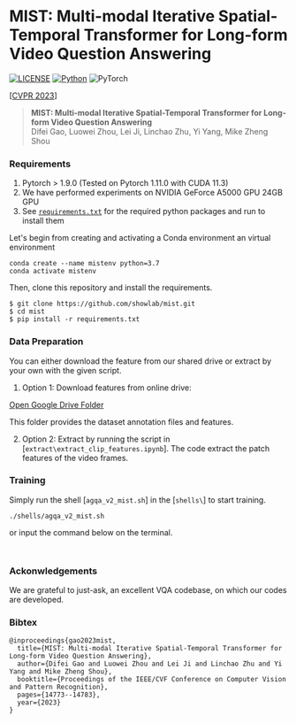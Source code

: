 # MIST: Multi-modal Iterative Spatial-Temporal Transformer for Long-form Video Question Answering
[![LICENSE](https://img.shields.io/badge/license-MIT-green)](LICENSE)
[![Python](https://img.shields.io/badge/python-3.7-blue.svg)](https://www.python.org/)
![PyTorch](https://img.shields.io/badge/pytorch-1.11.0-%237732a8)

[[CVPR 2023](https://openaccess.thecvf.com/content/CVPR2023/papers/Gao_MIST_Multi-Modal_Iterative_Spatial-Temporal_Transformer_for_Long-Form_Video_Question_Answering_CVPR_2023_paper.pdf)]

> **MIST: Multi-modal Iterative Spatial-Temporal Transformer for Long-form Video Question Answering**
> <br>Difei Gao, Luowei Zhou, Lei Ji, Linchao Zhu, Yi Yang, Mike Zheng Shou<br>



### Requirements

1. Pytorch > 1.9.0 (Tested on Pytorch 1.11.0 with CUDA 11.3)
2. We have performed experiments on NVIDIA GeForce A5000 GPU 24GB GPU
3. See [`requirements.txt`](requirements.txt) for the required python packages and run to install them

Let's begin from creating and activating a Conda environment an virtual environment 
```
conda create --name mistenv python=3.7
conda activate mistenv
```
Then, clone this repository and install the requirements.
```
$ git clone https://github.com/showlab/mist.git
$ cd mist
$ pip install -r requirements.txt
```

### Data Preparation
You can either download the feature from our shared drive or extract by your own with the given script.

1. Option 1: Download features from online drive:

[Open Google Drive Folder]()

This folder provides the dataset annotation files and features.

2. Option 2: Extract by running the script in [`extract\extract_clip_features.ipynb`].
The code extract the patch features of the video frames.

### Training
Simply run the shell [`agqa_v2_mist.sh`] in the [`shells\`] to start training.
```
./shells/agqa_v2_mist.sh
```
or input the command below on the terminal.
```


```


### Ackonwledgements
We are grateful to just-ask, an excellent VQA codebase, on which our codes are developed.

### Bibtex
```
@inproceedings{gao2023mist,
  title={MIST: Multi-modal Iterative Spatial-Temporal Transformer for Long-form Video Question Answering}, 
  author={Difei Gao and Luowei Zhou and Lei Ji and Linchao Zhu and Yi Yang and Mike Zheng Shou},
  booktitle={Proceedings of the IEEE/CVF Conference on Computer Vision and Pattern Recognition},
  pages={14773--14783},
  year={2023}
}
```
